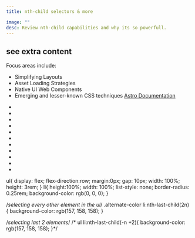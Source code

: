 ```yaml
---
title: nth-child selectors & more

image: ""
desc: Review nth-child capabilities and why its so powerfull. 
---
```


## see extra content
Focus areas include:
* Simplifying Layouts
* Asset Loading Strategies
* Native UI Web Components
* Emerging and lesser-known CSS techniques 
[Astro Documentation](https://github.com/withastro/astro) 


<html-code><ul class="alternate-color">
  <li></li>
  <li></li>
  <li></li>
  <li></li>
  <li></li>
  <li></li>
  <li></li>
  <li></li>
  <li></li>
  <li></li>
  <li></li>
</ul>
</html-code>

<css-code>ul{
  display: flex;
  flex-direction:row;
  margin:0px;
  gap: 10px;
  width: 100%;
  height: 3rem;
}
li{
  height:100%;
  width: 100%;
  list-style: none;
  border-radius: 0.25rem;
  background-color: rgb(0, 0, 0);
} 

/*selecting every other element in the ul*/
.alternate-color li:nth-last-child(2n){ 
  background-color: rgb(157, 158, 158);
}

/*selecting last 2 elements*/
/* ul li:nth-last-child(-n +2){
  background-color: rgb(157, 158, 158);
}*/
</css-code>
